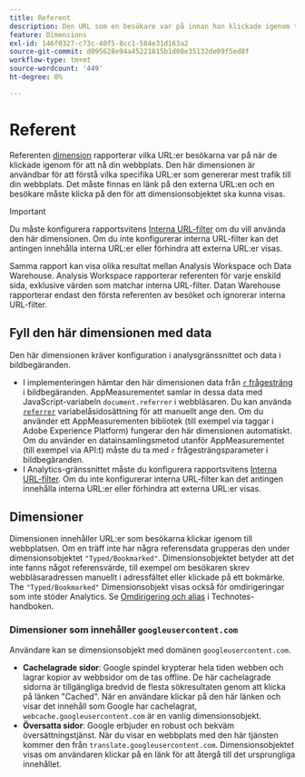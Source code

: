 ```yaml
---
title: Referent
description: Den URL som en besökare var på innan han klickade igenom till din webbplats.
feature: Dimensions
exl-id: 146f0327-c73c-40f5-8cc1-584e31d163a2
source-git-commit: d095628e94a45221815b1d08e35132de09f5ed8f
workflow-type: tm+mt
source-wordcount: '449'
ht-degree: 0%

---
```


# Referent

Referenten [dimension](overview.md) rapporterar vilka URL:er besökarna var på när de klickade igenom för att nå din webbplats. Den här dimensionen är användbar för att förstå vilka specifika URL:er som genererar mest trafik till din webbplats. Det måste finnas en länk på den externa URL:en och en besökare måste klicka på den för att dimensionsobjektet ska kunna visas.

>[!IMPORTANT]
>
>Du måste konfigurera rapportsvitens [Interna URL-filter](/help/admin/admin/c-manage-report-suites/c-edit-report-suites/general/internal-url-filter-admin.md) om du vill använda den här dimensionen. Om du inte konfigurerar interna URL-filter kan det antingen innehålla interna URL:er eller förhindra att externa URL:er visas.

Samma rapport kan visa olika resultat mellan Analysis Workspace och Data Warehouse. Analysis Workspace rapporterar referenten för varje enskild sida, exklusive värden som matchar interna URL-filter. Datan Warehouse rapporterar endast den första referenten av besöket och ignorerar interna URL-filter.

## Fyll den här dimensionen med data

Den här dimensionen kräver konfiguration i analysgränssnittet och data i bildbegäranden.

* I implementeringen hämtar den här dimensionen data från [`r` frågesträng](/help/implement/validate/query-parameters.md) i bildbegäranden. AppMeasurementet samlar in dessa data med JavaScript-variabeln `document.referrer` i webbläsaren. Du kan använda [`referrer`](/help/implement/vars/page-vars/referrer.md) variabelåsidosättning för att manuellt ange den. Om du använder ett AppMeasurementen bibliotek (till exempel via taggar i Adobe Experience Platform) fungerar den här dimensionen automatiskt. Om du använder en datainsamlingsmetod utanför AppMeasurementet (till exempel via API:t) måste du ta med `r` frågesträngsparameter i bildbegäranden.
* I Analytics-gränssnittet måste du konfigurera rapportsvitens [Interna URL-filter](/help/admin/admin/c-manage-report-suites/c-edit-report-suites/general/internal-url-filter-admin.md). Om du inte konfigurerar interna URL-filter kan det antingen innehålla interna URL:er eller förhindra att externa URL:er visas.

## Dimensioner

Dimensionen innehåller URL:er som besökarna klickar igenom till webbplatsen. Om en träff inte har några referensdata grupperas den under dimensionsobjektet `"Typed/Bookmarked"`. Dimensionsobjektet betyder att det inte fanns något referensvärde, till exempel om besökaren skrev webbläsaradressen manuellt i adressfältet eller klickade på ett bokmärke. The `"Typed/Bookmarked"` Dimensionsobjekt visas också för omdirigeringar som inte stöder Analytics. Se [Omdirigering och alias](/help/technotes/redirects.md) i Technotes-handboken.

### Dimensioner som innehåller `googleusercontent.com`

Användare kan se dimensionsobjekt med domänen `googleusercontent.com`.

* **Cachelagrade sidor**: Google spindel krypterar hela tiden webben och lagrar kopior av webbsidor om de tas offline. De här cachelagrade sidorna är tillgängliga bredvid de flesta sökresultaten genom att klicka på länken &quot;Cached&quot;. När en användare klickar på den här länken och visar det innehåll som Google har cachelagrat, `webcache.googleusercontent.com` är en vanlig dimensionsobjekt.
* **Översatta sidor**: Google erbjuder en robust och bekväm översättningstjänst. När du visar en webbplats med den här tjänsten kommer den från `translate.googleusercontent.com`. Dimensionsobjektet visas om användaren klickar på en länk för att återgå till det ursprungliga innehållet.
